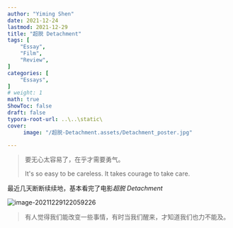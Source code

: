 ```yaml
---
author: "Yiming Shen"
date: 2021-12-24
lastmod: 2021-12-29
title: "超脱 Detachment"
tags: [
    "Essay",
    "Film",
    "Review",
]
categories: [
    "Essays", 
]
# weight: 1
math: true
ShowToc: false
draft: false
typora-root-url: ..\..\static\
cover:	
     image: "/超脱-Detachment.assets/Detachment_poster.jpg"

---
```


> 要无心太容易了，在乎才需要勇气。
>
> It's so easy to be careless. It takes courage to take care.

最近几天断断续续地，基本看完了电影*超脱 Detachment* 

![image-20211229122059226](/超脱-Detachment.assets/image-20211229122059226.png)

> 有人觉得我们能改变一些事情，有时当我们醒来，才知道我们也力不能及。
